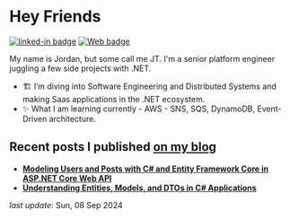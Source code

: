 <h1>Hey Friends</h1>

[![linked-in badge](https://img.shields.io/badge/JordanTaylor-2088FF?style=flat&logo=linkedin)](https://www.linkedin.com/in/jordan-taylor-3555aba6/)
[![Web badge](https://img.shields.io/badge/WebSite-30302f?style=flat&logo=google_chrome)](https://justjordant.com/)

My name is Jordan, but some call me JT. I'm a senior platform engineer juggling a few side projects with .NET.


- 🏗️ I’m diving into Software Engineering and Distributed Systems and making Saas applications in the .NET ecosystem.
- ✨ What I am learning currently - AWS - SNS, SQS, DynamoDB, Event-Driven architecture.

## Recent posts I published [on my blog](https://justjordant.com/blog)

- **[Modeling Users and Posts with C# and Entity Framework Core in ASP.NET Core Web API](https://blog.justjordant.com/modeling-users-and-posts-with-c-and-entity-framework-core-in-aspnet-core-web-api)**
- **[Understanding Entities, Models, and DTOs in C# Applications](https://blog.justjordant.com/understanding-entities-models-and-dtos-in-c-applications)**

<!-- 
- **[Modeling Users and Posts with C# and Entity Framework Core in ASP.NET Core Web API](https://blog.justjordant.com/modeling-users-and-posts-with-c-and-entity-framework-core-in-aspnet-core-web-api)** ()
- **[Understanding Entities, Models, and DTOs in C# Applications](https://blog.justjordant.com/understanding-entities-models-and-dtos-in-c-applications)** ()
 -->

_last update_: Sun, 08 Sep 2024
